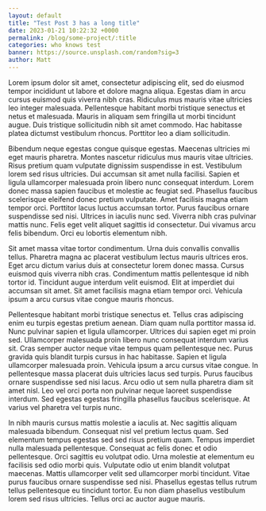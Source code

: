 ```yaml
---
layout: default
title: "Test Post 3 has a long title"
date: 2023-01-21 10:22:32 +0000
permalink: /blog/some-project/:title
categories: who knows test
banner: https://source.unsplash.com/random?sig=3
author: Matt
---
```


Lorem ipsum dolor sit amet, consectetur adipiscing elit, sed do eiusmod tempor incididunt ut labore et dolore magna aliqua. Egestas diam in arcu cursus euismod quis viverra nibh cras. Ridiculus mus mauris vitae ultricies leo integer malesuada. Pellentesque habitant morbi tristique senectus et netus et malesuada. Mauris in aliquam sem fringilla ut morbi tincidunt augue. Duis tristique sollicitudin nibh sit amet commodo. Hac habitasse platea dictumst vestibulum rhoncus. Porttitor leo a diam sollicitudin.

Bibendum neque egestas congue quisque egestas. Maecenas ultricies mi eget mauris pharetra. Montes nascetur ridiculus mus mauris vitae ultricies. Risus pretium quam vulputate dignissim suspendisse in est. Vestibulum lorem sed risus ultricies. Dui accumsan sit amet nulla facilisi. Sapien et ligula ullamcorper malesuada proin libero nunc consequat interdum. Lorem donec massa sapien faucibus et molestie ac feugiat sed. Phasellus faucibus scelerisque eleifend donec pretium vulputate. Amet facilisis magna etiam tempor orci. Porttitor lacus luctus accumsan tortor. Purus faucibus ornare suspendisse sed nisi. Ultrices in iaculis nunc sed. Viverra nibh cras pulvinar mattis nunc. Felis eget velit aliquet sagittis id consectetur. Dui vivamus arcu felis bibendum. Orci eu lobortis elementum nibh.

Sit amet massa vitae tortor condimentum. Urna duis convallis convallis tellus. Pharetra magna ac placerat vestibulum lectus mauris ultrices eros. Eget arcu dictum varius duis at consectetur lorem donec massa. Cursus euismod quis viverra nibh cras. Condimentum mattis pellentesque id nibh tortor id. Tincidunt augue interdum velit euismod. Elit at imperdiet dui accumsan sit amet. Sit amet facilisis magna etiam tempor orci. Vehicula ipsum a arcu cursus vitae congue mauris rhoncus.

Pellentesque habitant morbi tristique senectus et. Tellus cras adipiscing enim eu turpis egestas pretium aenean. Diam quam nulla porttitor massa id. Nunc pulvinar sapien et ligula ullamcorper. Ultrices dui sapien eget mi proin sed. Ullamcorper malesuada proin libero nunc consequat interdum varius sit. Cras semper auctor neque vitae tempus quam pellentesque nec. Purus gravida quis blandit turpis cursus in hac habitasse. Sapien et ligula ullamcorper malesuada proin. Vehicula ipsum a arcu cursus vitae congue. In pellentesque massa placerat duis ultricies lacus sed turpis. Purus faucibus ornare suspendisse sed nisi lacus. Arcu odio ut sem nulla pharetra diam sit amet nisl. Leo vel orci porta non pulvinar neque laoreet suspendisse interdum. Sed egestas egestas fringilla phasellus faucibus scelerisque. At varius vel pharetra vel turpis nunc.

In nibh mauris cursus mattis molestie a iaculis at. Nec sagittis aliquam malesuada bibendum. Consequat nisl vel pretium lectus quam. Sed elementum tempus egestas sed sed risus pretium quam. Tempus imperdiet nulla malesuada pellentesque. Consequat ac felis donec et odio pellentesque. Orci sagittis eu volutpat odio. Urna molestie at elementum eu facilisis sed odio morbi quis. Vulputate odio ut enim blandit volutpat maecenas. Mattis ullamcorper velit sed ullamcorper morbi tincidunt. Vitae purus faucibus ornare suspendisse sed nisi. Phasellus egestas tellus rutrum tellus pellentesque eu tincidunt tortor. Eu non diam phasellus vestibulum lorem sed risus ultricies. Tellus orci ac auctor augue mauris.
